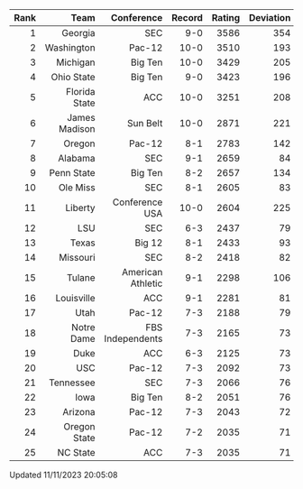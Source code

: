 | Rank  | Team                 | Conference           | Record   | Rating | Deviation |
| ---:  | ---:                 | ---:                 | ---:     | ---:   | ---:      |
| 1     | Georgia              | SEC                  | 9-0      | 3586   | 354       |
| 2     | Washington           | Pac-12               | 10-0     | 3510   | 193       |
| 3     | Michigan             | Big Ten              | 10-0     | 3429   | 205       |
| 4     | Ohio State           | Big Ten              | 9-0      | 3423   | 196       |
| 5     | Florida State        | ACC                  | 10-0     | 3251   | 208       |
| 6     | James Madison        | Sun Belt             | 10-0     | 2871   | 221       |
| 7     | Oregon               | Pac-12               | 8-1      | 2783   | 142       |
| 8     | Alabama              | SEC                  | 9-1      | 2659   | 84        |
| 9     | Penn State           | Big Ten              | 8-2      | 2657   | 134       |
| 10    | Ole Miss             | SEC                  | 8-1      | 2605   | 83        |
| 11    | Liberty              | Conference USA       | 10-0     | 2604   | 225       |
| 12    | LSU                  | SEC                  | 6-3      | 2437   | 79        |
| 13    | Texas                | Big 12               | 8-1      | 2433   | 93        |
| 14    | Missouri             | SEC                  | 8-2      | 2418   | 82        |
| 15    | Tulane               | American Athletic    | 9-1      | 2298   | 106       |
| 16    | Louisville           | ACC                  | 9-1      | 2281   | 81        |
| 17    | Utah                 | Pac-12               | 7-3      | 2188   | 79        |
| 18    | Notre Dame           | FBS Independents     | 7-3      | 2165   | 73        |
| 19    | Duke                 | ACC                  | 6-3      | 2125   | 73        |
| 20    | USC                  | Pac-12               | 7-3      | 2092   | 73        |
| 21    | Tennessee            | SEC                  | 7-3      | 2066   | 76        |
| 22    | Iowa                 | Big Ten              | 8-2      | 2051   | 76        |
| 23    | Arizona              | Pac-12               | 7-3      | 2043   | 72        |
| 24    | Oregon State         | Pac-12               | 7-2      | 2035   | 71        |
| 25    | NC State             | ACC                  | 7-3      | 2035   | 71        |

Updated 11/11/2023 20:05:08
